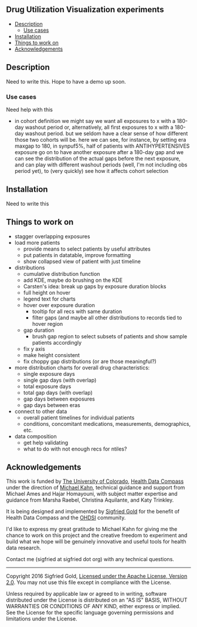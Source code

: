 

## Drug Utilization Visualization experiments ##

- [Description](#description)
  - [Use cases](#use-cases)
- [Installation](#installation)
- [Things to work on](#things-to-work-on)
- [Acknowledgements](#acknowledgements)

## Description

Need to write this. Hope to have a demo up soon.

### Use cases ###

Need help with this

 - in cohort definition we might say we want all exposures to x
   with a 180-day washout period or, alternatively, all first exposures
   to x with a 180-day washout period. but we seldom have a clear
   sense of how different those two cohorts will be. here we can
   see, for instance, by setting era maxgap to 180, in synpuf5%,
   half of patients with ANTIHYPERTENSIVES exposure go on to have
   another exposure after a 180-day gap and we can see the distribution
   of the actual gaps before the next exposure, and can play with
   different washout periods (well, I'm not including obs period yet),
   to (very quickly) see how it affects cohort selection

## Installation

Need to write this

## Things to work on

- stagger overlapping exposures
- load more patients
  - provide means to select patients by useful attributes
  - put patients in datatable, improve formatting
  - show collapsed view of patient with just timeline
- distributions
  - cumulative distribution function
  - add KDE, maybe do brushing on the KDE
  - Carsten's idea: break up gaps by exposure duration blocks
  - full height on hover
  - legend text for charts
  - hover over exposure duration
    - tooltip for all recs with same duration
    - filter gaps (and maybe all other distributions
      to records tied to hover region
  - gap duration
    - brush gap region to select subsets of patients
      and show sample patients accordingly
  - fix y axis
  - make height consistent
  - fix choppy gap distributions (or are those meaningful?)
- more distribution charts for overall drug characteristics:
  - single exposure days
  - single gap days (with overlap)
  - total exposure days
  - total gap days (with overlap)
  - gap days between exposures
  - gap days between eras
- connect to other data
  - overall patient timelines for individual patients
  - conditions, concomitant medications, measurements, demographics, etc.
- data composition
  - get help validating
  - what to do with not enough recs for ntiles?



## Acknowledgements

This work is funded by [The University of Colorado](http://www.ucdenver.edu), 
[Health Data Compass](http://www.ucdenver.edu/about/departments/healthdatacompass)
under the direction of [Michael Kahn](https://profiles.ucdenver.edu/display/225446),
technical guidance and support from Michael Ames and Hajar Homayouni,
with subject matter expertise and guidance from Marsha Raebel, Christina Aquilante,
and Katy Trinkley.

It is being designed and implemented by [Sigfried Gold](http://sigfried.org) for 
the benefit of Health Data Compass and the [OHDSI](http://ohdsi.org) community.

I'd like to express my great gratitude to Michael Kahn for giving me the chance to
work on this project and the creative freedom to experiment and build what
we hope will be genuinely innovative and useful tools for health data research.

Contact me (sigfried at sigfried dot org) with any technical questions.

-----------------------------------------

Copyright 2016 Sigfried Gold, 
[Licensed under the Apache License, Version 2.0](https://raw.githubusercontent.com/Sigfried/drugutil/master/LICENSE).
You may not use this file except in compliance with the License.

Unless required by applicable law or agreed to in writing, software
distributed under the License is distributed on an "AS IS" BASIS,
WITHOUT WARRANTIES OR CONDITIONS OF ANY KIND, either express or implied.
See the License for the specific language governing permissions and
limitations under the License.

